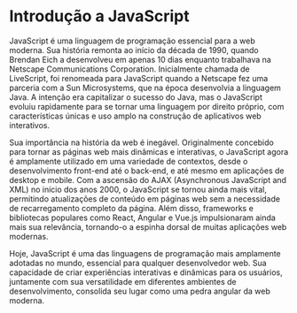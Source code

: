 <h1>Introdução a JavaScript</h1> 
JavaScript é uma linguagem de programação essencial para a web moderna. Sua história remonta ao início da década de 1990, quando Brendan Eich a desenvolveu em apenas 10 dias enquanto trabalhava na Netscape Communications Corporation. Inicialmente chamada de LiveScript, foi renomeada para JavaScript quando a Netscape fez uma parceria com a Sun Microsystems, que na época desenvolvia a linguagem Java. A intenção era capitalizar o sucesso do Java, mas o JavaScript evoluiu rapidamente para se tornar uma linguagem por direito próprio, com características únicas e uso amplo na construção de aplicativos web interativos.


Sua importância na história da web é inegável. Originalmente concebido para tornar as páginas web mais dinâmicas e interativas, o JavaScript agora é amplamente utilizado em uma variedade de contextos, desde o desenvolvimento front-end até o back-end, e até mesmo em aplicações de desktop e mobile. Com a ascensão do AJAX (Asynchronous JavaScript and XML) no início dos anos 2000, o JavaScript se tornou ainda mais vital, permitindo atualizações de conteúdo em páginas web sem a necessidade de recarregamento completo da página. Além disso, frameworks e bibliotecas populares como React, Angular e Vue.js impulsionaram ainda mais sua relevância, tornando-o a espinha dorsal de muitas aplicações web modernas.

Hoje, JavaScript é uma das linguagens de programação mais amplamente adotadas no mundo, essencial para qualquer desenvolvedor web. Sua capacidade de criar experiências interativas e dinâmicas para os usuários, juntamente com sua versatilidade em diferentes ambientes de desenvolvimento, consolida seu lugar como uma pedra angular da web moderna.